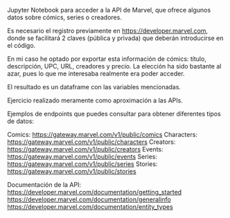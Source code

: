 Jupyter Notebook para acceder a la API de Marvel, que ofrece algunos datos sobre cómics, series o creadores.

Es necesario el registro previamente en https://developer.marvel.com, donde se facilitará 2 claves (pública y privada) que deberán introducirse en el código. 

En mi caso he optado por exportar esta información de cómics: título, descripción, UPC, URL, creadores y precio. La elección ha sido bastante al azar, pues lo que me interesaba realmente era poder acceder.

El resultado es un dataframe con las variables mencionadas.

Ejercicio realizado meramente como aproximación a las APIs.

Ejemplos de endpoints que puedes consultar para obtener diferentes tipos de datos:

Comics: https://gateway.marvel.com/v1/public/comics
Characters: https://gateway.marvel.com/v1/public/characters
Creators: https://gateway.marvel.com/v1/public/creators
Events: https://gateway.marvel.com/v1/public/events
Series: https://gateway.marvel.com/v1/public/series
Stories: https://gateway.marvel.com/v1/public/stories


Documentación de la API: 
https://developer.marvel.com/documentation/getting_started
https://developer.marvel.com/documentation/generalinfo
https://developer.marvel.com/documentation/entity_types
